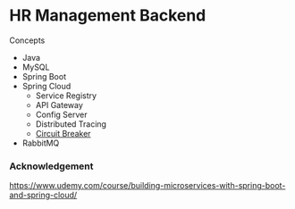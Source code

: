# HR Management Backend # 

Concepts
* Java
* MySQL
* Spring Boot
* Spring Cloud
  * Service Registry
  * API Gateway
  * Config Server
  * Distributed Tracing
  * [Circuit Breaker](https://medium.com/javarevisited/what-is-circuit-breaker-in-microservices-a94f95f5e5ae)
* RabbitMQ


### Acknowledgement
https://www.udemy.com/course/building-microservices-with-spring-boot-and-spring-cloud/
